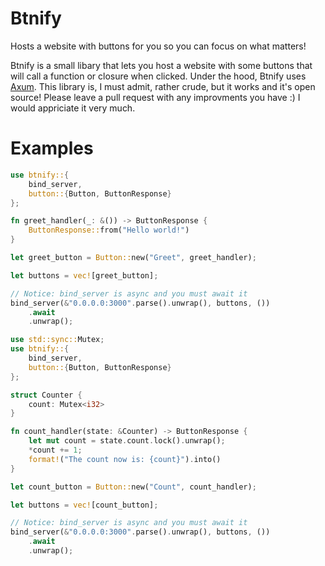 # Btnify
Hosts a website with buttons for you so you can focus on what matters!

Btnify is a small libary that lets you host a website with some buttons that will call a function or closure
when clicked. Under the hood, Btnify uses [Axum](https://github.com/tokio-rs/axum). This library is, I must admit,
rather crude, but it works and it's open source! Please leave a pull request with any improvments you have :)
I would appriciate it very much.

# Examples

```rust
use btnify::{
	bind_server,
	button::{Button, ButtonResponse}
};

fn greet_handler(_: &()) -> ButtonResponse {
    ButtonResponse::from("Hello world!")
}

let greet_button = Button::new("Greet", greet_handler);

let buttons = vec![greet_button];

// Notice: bind_server is async and you must await it
bind_server(&"0.0.0.0:3000".parse().unwrap(), buttons, ())
    .await
    .unwrap();
```

```rust
use std::sync::Mutex;
use btnify::{
	bind_server,
	button::{Button, ButtonResponse}
};

struct Counter {
    count: Mutex<i32>
}

fn count_handler(state: &Counter) -> ButtonResponse {
    let mut count = state.count.lock().unwrap();
    *count += 1;
    format!("The count now is: {count}").into()
}

let count_button = Button::new("Count", count_handler);

let buttons = vec![count_button];

// Notice: bind_server is async and you must await it
bind_server(&"0.0.0.0:3000".parse().unwrap(), buttons, ())
    .await
    .unwrap();
```
